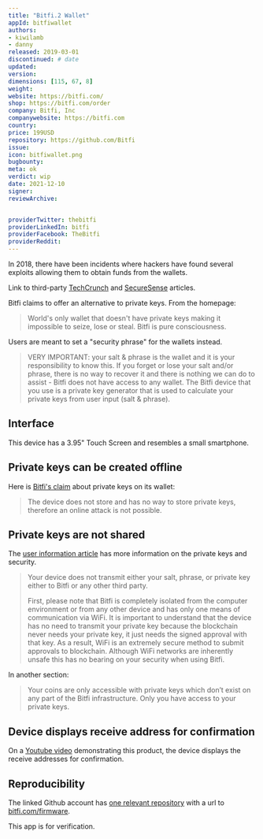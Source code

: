 ```yaml
---
title: "Bitfi.2 Wallet"
appId: bitfiwallet
authors:
- kiwilamb
- danny
released: 2019-03-01
discontinued: # date
updated:
version:
dimensions: [115, 67, 8]
weight: 
website: https://bitfi.com/
shop: https://bitfi.com/order
company: Bitfi, Inc
companywebsite: https://bitfi.com
country: 
price: 199USD
repository: https://github.com/Bitfi
issue:
icon: bitfiwallet.png
bugbounty:
meta: ok
verdict: wip
date: 2021-12-10
signer:
reviewArchive:


providerTwitter: thebitfi
providerLinkedIn: bitfi
providerFacebook: TheBitfi
providerReddit: 
---
```



<div class="alertBox"><div>
In 2018, there have been incidents where hackers have found several exploits allowing them to obtain funds from the wallets.

Link to third-party <a href="https://techcrunch.com/2018/08/14/unhackable-bitfi-crypto-wallet-has-been-hacked/">TechCrunch</a> and <a href="https://securesense.ca/unhackable-wallet-hacked/">SecureSense</a> articles.
</div> </div>

Bitfi claims to offer an alternative to private keys. From the homepage:

> World's only wallet that doesn't have private keys making it impossible to seize, lose or steal. Bitfi is pure consciousness.

Users are meant to set a "security phrase" for the wallets instead.

> VERY IMPORTANT: your salt & phrase is the wallet and it is your responsibility to know this. If you forget or lose your salt and/or phrase, there is no way to recover it and there is nothing we can do to assist - Bitfi does not have access to any wallet. The Bitfi device that you use is a private key generator that is used to calculate your private keys from user input (salt & phrase).

## Interface

This device has a 3.95" Touch Screen and resembles a small smartphone.

## Private keys can be created offline

Here is [Bitfi's claim](https://bitfi.com/bitfi-wallet#:~:text=Bitfi%20Wallet&text=The%20device%20does%20not%20store,the%20machine%20can%20be%20hacked.) about private keys on its wallet:

> The device does not store and has no way to store private keys, therefore an online attack is not possible.

## Private keys are not shared 

The [user information article](https://www.bitfi.com/profile/usernote) has more information on the private keys and security.

> Your device does not transmit either your salt, phrase, or private key either to Bitfi or any other third party.
>
> First, please note that Bitfi is completely isolated from the computer environment or from any other device and has only one means of communication via WiFi. It is important to understand that the device has no need to transmit your private key because the blockchain never needs your private key, it just needs the signed approval with that key. As a result, WiFi is an extremely secure method to submit approvals to blockchain. Although WiFi networks are inherently unsafe this has no bearing on your security when using Bitfi.

In another section:

> Your coins are only accessible with private keys which don’t exist on any part of the Bitfi infrastructure. Only you have access to your private keys.


## Device displays receive address for confirmation

On a [Youtube video](https://youtu.be/mw_OfbSPtbs?t=929) demonstrating this product, the device displays the receive addresses for confirmation.

## Reproducibility

The linked Github account has [one relevant repository](https://github.com/Bitfi/BitfiWallet) with a url to [bitfi.com/firmware](https://bitfi.com/firmware).

This app is for verification.